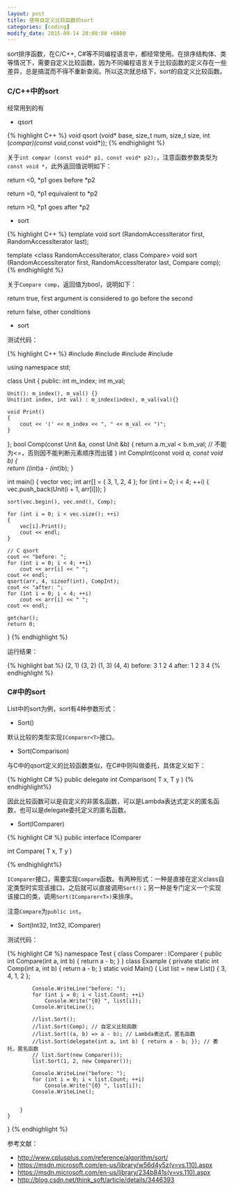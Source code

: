 ```yaml
---
layout: post
title: 使用自定义比较函数的sort
categories: [coding]
modify_date: 2015-09-14 20:00:00 +0800
---
```


sort排序函数，在C/C++, C#等不同编程语言中，都经常使用。在排序结构体、类等情况下，需要自定义比较函数，因为不同编程语言关于比较函数的定义存在一些差异，总是搞混而不得不重新查阅。所以这次就总结下，sort的自定义比较函数。

### C/C++中的sort

经常用到的有

* <cstdlib> qsort

{% highlight C++ %}
void qsort (void* base, size_t num, size_t size,
            int (*compar)(const void*,const void*));
{% endhighlight %}

关于`int compar (const void* p1, const void* p2);`，注意函数参数类型为`const void *`，此外返回值说明如下：

return <0, *p1 goes before *p2

return =0, *p1 equivalent to *p2

return >0, *p1 goes after *p2

* <algorithm> sort

{% highlight C++ %}
template <class RandomAccessIterator>
  void sort (RandomAccessIterator first, RandomAccessIterator last);

template <class RandomAccessIterator, class Compare>
  void sort (RandomAccessIterator first, RandomAccessIterator last, Compare comp);
{% endhighlight %}

关于`Compare comp`，返回值为bool，说明如下：

return true, first argument is considered to go before the second

return false, other conditions

* <list> sort


测试代码：

{% highlight C++ %}
#include <iostream>
#include <vector>
#include <algorithm>
#include <cstdlib>

using namespace std;

class Unit
{
public:
	int m_index;
	int m_val;

	Unit(): m_index(), m_val() {}
	Unit(int index, int val) : m_index(index), m_val(val){}

	void Print()
	{
		cout << '(' << m_index << ", " << m_val << ")";
	}
};
bool Comp(const Unit &a, const Unit &b)
{
	return a.m_val < b.m_val; // 不能为<=，否则因不能判断元素顺序而出错
}
int CompInt(const void *a, const void *b)
{	
	return (*(int*)a - *(int*)b);
}

int main()
{
	vector<Unit> vec;
	int arr[] = { 3, 1, 2, 4 };
	for (int i = 0; i < 4; ++i)
	{
		vec.push_back(Unit(i + 1, arr[i]));
	}
	
	sort(vec.begin(), vec.end(), Comp);
	
	for (int i = 0; i < vec.size(); ++i)
	{
		vec[i].Print();
		cout << endl;
	}

	// C qsort
	cout << "before: ";
	for (int i = 0; i < 4; ++i)
		cout << arr[i] << " ";
	cout << endl;
	qsort(arr, 4, sizeof(int), CompInt);
	cout << "after: ";
	for (int i = 0; i < 4; ++i)
		cout << arr[i] << " ";
	cout << endl;

	getchar();
	return 0;
}
{% endhighlight %}

运行结果：

{% highlight bat %}
(2, 1)
(3, 2)
(1, 3)
(4, 4)
before: 3 1 2 4
after: 1 2 3 4
{% endhighlight %}

### C#中的sort

List中的sort为例，sort有4种参数形式：

* Sort()

默认比较的类型实现`IComparer<T>`接口。

* Sort(Comparison<T>)

与C中的qsort定义的比较函数类似，在C#中则叫做委托，具体定义如下：

{% highlight C# %}
public delegate int Comparison<in T>(
	T x,
	T y
)
{% endhighlight%}

因此比较函数可以是自定义的非匿名函数，可以是Lambda表达式定义的匿名函数，也可以是delegate委托定义的匿名函数。

* Sort(IComparer<T>)

{% highlight C# %}
public interface IComparer<in T>

int Compare(
	T x,
	T y
)

{% endhighlight%}

`IComparer`接口，需要实现`Compare`函数。有两种形式：一种是直接在定义class自定类型时实现该接口，之后就可以直接调用`Sort()`；另一种是专门定义一个实现该接口的类，调用`Sort(IComparer<T>)`来排序。

注意`Compare`为`public int`。

* Sort(Int32, Int32, IComparer<T>)


测试代码：

{% highlight C# %}
namespace Test
{
    class Comparer : IComparer<int>
    {
        public int Compare(int a, int b)
        {
            return a - b;
        }
    }
    class Example
    {
        private static int Comp(int a, int b)
        {
            return a - b;
        }
        static void Main()
        {
            List<int> list = new List<int>() { 3, 4, 1, 2 };

            Console.WriteLine("before: ");
            for (int i = 0; i < list.Count; ++i)
                Console.Write("{0} ", list[i]);
            Console.WriteLine();

            //list.Sort();
            //list.Sort(Comp); // 自定义比较函数
            //list.Sort((a, b) => a - b); // Lambda表达式，匿名函数
            //list.Sort(delegate(int a, int b) { return a - b; }); // 委托，匿名函数
            // list.Sort(new Comparer());
            list.Sort(1, 2, new Comparer());

            Console.WriteLine("before: ");
            for (int i = 0; i < list.Count; ++i)
                Console.Write("{0} ", list[i]);
            Console.WriteLine();


        }
    }
}
{% endhighlight %}

参考文献：

* http://www.cplusplus.com/reference/algorithm/sort/
* https://msdn.microsoft.com/en-us/library/w56d4y5z(v=vs.110).aspx
* https://msdn.microsoft.com/en-us/library/234b841s(v=vs.110).aspx
* http://blog.csdn.net/think_soft/article/details/3446393
